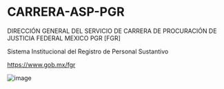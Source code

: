 # CARRERA-ASP-PGR

DIRECCIÓN GENERAL DEL SERVICIO DE CARRERA DE 
PROCURACIÓN DE JUSTICIA FEDERAL MEXICO PGR [FGR]

Sistema Institucional del Registro de Personal 
Sustantivo 

https://www.gob.mx/fgr

![image](https://user-images.githubusercontent.com/47259829/153049340-33c6a9a4-d3a5-4b38-bacd-1a0545eda7d1.png)

